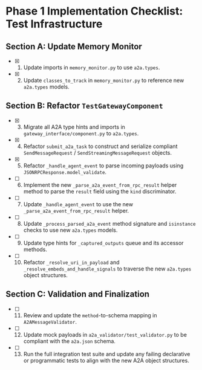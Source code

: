 # Phase 1 Implementation Checklist: Test Infrastructure

## Section A: Update Memory Monitor
- [x] 1. Update imports in `memory_monitor.py` to use `a2a.types`.
- [x] 2. Update `classes_to_track` in `memory_monitor.py` to reference new `a2a.types` models.

## Section B: Refactor `TestGatewayComponent`
- [x] 3. Migrate all A2A type hints and imports in `gateway_interface/component.py` to `a2a.types`.
- [x] 4. Refactor `submit_a2a_task` to construct and serialize compliant `SendMessageRequest` / `SendStreamingMessageRequest` objects.
- [x] 5. Refactor `_handle_agent_event` to parse incoming payloads using `JSONRPCResponse.model_validate`.
- [ ] 6. Implement the new `_parse_a2a_event_from_rpc_result` helper method to parse the `result` field using the `kind` discriminator.
- [ ] 7. Update `_handle_agent_event` to use the new `_parse_a2a_event_from_rpc_result` helper.
- [ ] 8. Update `_process_parsed_a2a_event` method signature and `isinstance` checks to use new `a2a.types` models.
- [ ] 9. Update type hints for `_captured_outputs` queue and its accessor methods.
- [ ] 10. Refactor `_resolve_uri_in_payload` and `_resolve_embeds_and_handle_signals` to traverse the new `a2a.types` object structures.

## Section C: Validation and Finalization
- [ ] 11. Review and update the `method`-to-schema mapping in `A2AMessageValidator`.
- [ ] 12. Update mock payloads in `a2a_validator/test_validator.py` to be compliant with the `a2a.json` schema.
- [ ] 13. Run the full integration test suite and update any failing declarative or programmatic tests to align with the new A2A object structures.
